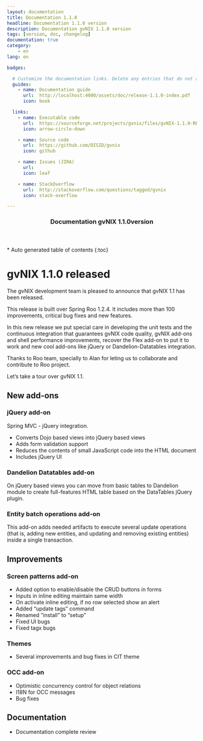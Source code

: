 ```yaml
---
layout: documentation
title: Documentation 1.1.0
headline: Documentation 1.1.0 version
description: Documentation gvNIX 1.1.0 version
tags: [version, doc, changelog]
documentation: true
category:
    - en
lang: en

badges:

  # Customize the documentation links. Delete any entries that do not apply.
  guides:
    - name: Documentation guide
      url:  http://localhost:4000/assets/doc/release-1.1.0-index.pdf
      icon: book

  links:
    - name: Executable code
      url:  https://sourceforge.net/projects/gvnix/files/gvNIX-1.1.0-RELEASE.zip/download
      icon: arrow-circle-down

    - name: Source code
      url:  https://github.com/DISID/gvnix
      icon: github

    - name: Issues (JIRA)
      url:  
      icon: leaf

    - name: StackOverflow
      url:  http://stackoverflow.com/questions/tagged/gvnix
      icon: stack-overflow

---
```


<section id="table-of-contents" class="toc">
  <header>
    <h3>Documentation gvNIX 1.1.0version</h3>
  </header>
<div id="drawer" markdown="1">
*  Auto generated table of contents
{:toc}
</div>
</section><!-- /#table-of-contents -->



gvNIX 1.1.0 released
====================

The gvNIX development team is pleased to announce that gvNIX 1.1 has
been released.

This release is built over Spring Roo 1.2.4. It includes more than 100
improvements, critical bug fixes and new features.

In this new release we put special care in developing the unit tests and
the continuous integration that guarantees gvNIX code quality, gvNIX
add-ons and shell performance improvements, recover the Flex add-on to
put it to work and new cool add-ons like jQuery or Dandelion-Datatables
integration.

Thanks to Roo team, specially to Alan for leting us to collaborate and
contribute to Roo project.

Let’s take a tour over gvNIX 1.1.

New add-ons
-----------

### jQuery add-on

Spring MVC - jQuery integration.

-   Converts Dojo based views into jQuery based views
-   Adds form validation support
-   Reduces the contents of small JavaScript code into the HTML document
-   Includes jQuery UI

### Dandelion Datatables add-on

On jQuery based views you can move from basic tables to Dandelion module
to create full-features HTML table based on the DataTables jQuery
plugin.

### Entity batch operations add-on

This add-on adds needed artifacts to execute several update operations
(that is, adding new entities, and updating and removing existing
entities) inside a single transaction.

Improvements
------------

### Screen patterns add-on

-   Added option to enable/disable the CRUD buttons in forms
-   Inputs in inline editing maintain same width
-   On activate inline editing, if no row selected show an alert
-   Added “update tags” command
-   Renamed “install” to “setup”
-   Fixed UI bugs
-   Fixed tagx bugs

### Themes

-   Several improvements and bug fixes in CIT theme

### OCC add-on

-   Optimistic concurrency control for object relations
-   I18N for OCC messages
-   Bug fixes

Documentation
-------------

-   Documentation complete review

